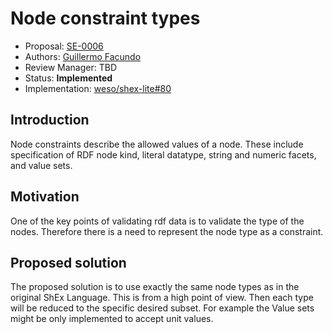 # Node constraint types

* Proposal: [SE-0006](0006-node-constraint-types.md)
* Authors: [Guillermo Facundo](https://github.com/thewilly)
* Review Manager: TBD
* Status: **Implemented**
* Implementation: [weso/shex-lite#80](https://github.com/weso/shex-lite/pull/80)

## Introduction

Node constraints describe the allowed values of a node. These include
specification of RDF node kind, literal datatype, string and numeric facets,
and value sets.

## Motivation

One of the key points of validating rdf data is to validate the type of the
nodes. Therefore there is a need to represent the node type as a constraint.

## Proposed solution

The proposed solution is to use exactly the same node types as in the original
ShEx Language. This is from a high point of view. Then each type will be reduced
to the specific desired subset. For example the Value sets might be only
implemented to accept unit values.
